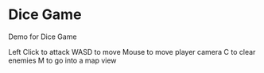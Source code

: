 # Dice Game
 Demo for Dice Game

Left Click to attack
WASD to move
Mouse to move player camera
C to clear enemies
M to go into a map view